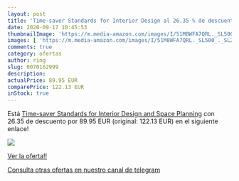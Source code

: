 ```yaml
---
layout: post
title: 'Time-saver Standards for Interior Design al 26.35 % de descuento'
date: 2020-09-17 10:45:53
thumbnailImage: 'https://m.media-amazon.com/images/I/51M8WFA7QRL._SL500_._SL200_.jpg'
images: [ 'https://m.media-amazon.com/images/I/51M8WFA7QRL._SL500_._SL200_.jpg' ]
comments: true
category: ofertas
author: ring
slug: 0070162999
description:
actualPrice: 89.95 EUR
comparePrice: 122.13 EUR
inStock: true
---
```


Está [Time-saver Standards for Interior Design and Space Planning](https://www.amazon.com/dp/0070162999/?tag=redken08-20) con 26.35 de descuento por 89.95 EUR (original: 122.13 EUR) en el siguiente enlace!

[![](https://m.media-amazon.com/images/I/51M8WFA7QRL._SL500_._SL200_.jpg)](https://www.amazon.com/dp/0070162999/?tag=redken08-20)

[Ver la oferta!!](https://www.amazon.com/dp/0070162999/?tag=redken08-20)

[Consulta otras ofertas en nuestro canal de telegram](https://t.me/s/ofertas25)
